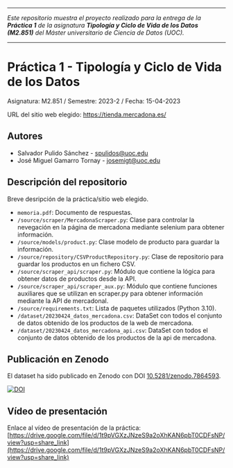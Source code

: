 ***

_Este repositorio muestra el proyecto realizado para la entrega de la
**Práctica 1** de la asignatura **Tipología y Ciclo de Vida de los Datos (M2.851)** del
Máster universitario de Ciencia de Datos (UOC)._

***

# Práctica 1 - Tipología y Ciclo de Vida de los Datos

Asignatura: M2.851 / Semestre: 2023-2 / Fecha: 15-04-2023

URL del sitio web elegido: https://tienda.mercadona.es/

## Autores

  * Salvador Pulido Sánchez - [spulidos@uoc.edu](spulidos@uoc.edu)
  * José Miguel Gamarro Tornay - [josemigt@uoc.edu](josemigt@uoc.edu)

## Descripción del repositorio

Breve desripción de la práctica/sitio web elegido.

  * `memoria.pdf`: Documento de respuestas.
  * `/source/scraper/MercadonaScraper.py`: Clase para controlar la nevegación en la página de mercadona mediante selenium para obtener información.
  * `/source/models/product.py`: Clase modelo de producto para guardar la información.
  * `/source/repository/CSVProductRepository.py`: Clase de repositorio para guardar los productos en un fichero CSV.
  * `/source/scraper_api/scraper.py`: Módulo que contiene la lógica para obtener datos de productos desde la API.
  * `/source/scraper_api/scraper_aux.py`: Módulo que contiene funciones auxiliares que se utilizan en scraper.py para obtener información mediante la API de mercadonaI.
  * `/source/requirements.txt`: Lista de paquetes utilizados (Python 3.10).
  * `/dataset/20230424_datos_mercadona.csv`: DataSet con todos el conjunto de datos obtenido de los productos de la web de mercadona.
  * `/dataset/20230424_datos_mercadona_api.csv`: DataSet con todos el conjunto de datos obtenido de los productos de la api de mercadona.

## Publicación en Zenodo

El dataset ha sido publicado en Zenodo con DOI [10.5281/zenodo.7864593](https://doi.org/10.5281/zenodo.7864593).

[![DOI](https://zenodo.org/badge/DOI/10.5281/zenodo.7864593.svg)](https://doi.org/10.5281/zenodo.7864593)

## Vídeo de presentación

Enlace al vídeo de presentación de la práctica: [https://drive.google.com/file/d/1t9pVGXzJNzeS9a2oXhKAN6pbT0CDFsNP/view?usp=share_link](https://drive.google.com/file/d/1t9pVGXzJNzeS9a2oXhKAN6pbT0CDFsNP/view?usp=share_link)
